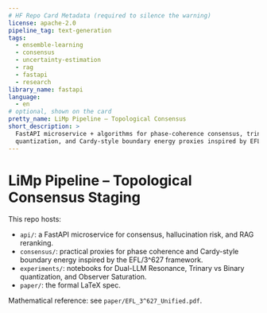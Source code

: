 ```yaml
---
# HF Repo Card Metadata (required to silence the warning)
license: apache-2.0
pipeline_tag: text-generation
tags:
  - ensemble-learning
  - consensus
  - uncertainty-estimation
  - rag
  - fastapi
  - research
library_name: fastapi
language:
  - en
# optional, shown on the card
pretty_name: LiMp Pipeline – Topological Consensus
short_description: >
  FastAPI microservice + algorithms for phase-coherence consensus, trinary
  quantization, and Cardy-style boundary energy proxies inspired by EFL/3^627.
---
```

# LiMp Pipeline – Topological Consensus Staging

This repo hosts:
- `api/`: a FastAPI microservice for consensus, hallucination risk, and RAG reranking.
- `consensus/`: practical proxies for phase coherence and Cardy-style boundary energy inspired by the EFL/3^627 framework.
- `experiments/`: notebooks for Dual-LLM Resonance, Trinary vs Binary quantization, and Observer Saturation.
- `paper/`: the formal LaTeX spec.

Mathematical reference: see `paper/EFL_3^627_Unified.pdf`.  <!-- EFL spec -->
